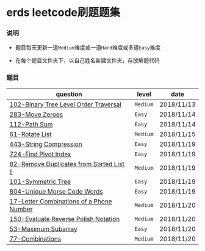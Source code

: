 # erds leetcode刷题题集

### 说明

+ 题目每天更新一道`Medium`难度或一道`Hard`难度或多道`Easy`难度

+ 在每个题目文件夹下，以自己姓名新建文件夹，存放解题代码

### 题目

|question|level|date|
|--------|-----|----|
|[102-Binary Tree Level Order Traversal](./102_Binary_Tree_Level_Order_Traversal)|`Medium`| 2018/11/13|
|[283-Move Zeroes](./283_Move_Zeroes)|`Easy`|2018/11/14|
|[112-Path Sum](./112_Path_Sum)|`Easy`|2018/11/14|
|[61-Rotate List](./61_Rotate_List)|`Medium`|2018/11/15|
|[443-String Compression](./443_String_Compression)|`Easy`|2018/11/19|
|[724-Find Pivot Index](./724_Find_Pivot_Index)|`Easy`|2018/11/19|
|[82-Remove Duplicates from Sorted List II](./82_Remove_Duplicates_from_Sorted_List_II)|`Medium`|2018/11/19|
|[101-Symmetric Tree](./101_Symmetric_Tree)|`Easy`|2018/11/19|
|[804-Unique Morse Code Words](./804_Unique_Morse_Code_Words)|`Easy`|2018/11/19|
|[17-Letter Combinations of a Phone Number](./17_Letter_Combinations_of_a_Phone_Number)|`Medium`|2018/11/20|
|[150-Evaluate Reverse Polish Notation](./150_Evaluate_Reverse_Polish_Notation)|`Medium`|2018/11/20|
|[53-Maximum Subarray](./53_Maximum_Subarray)|`Easy`|2018/11/20|
|[77-Combinations](./77_Combinations)|`Medium`|2018/11/20|
